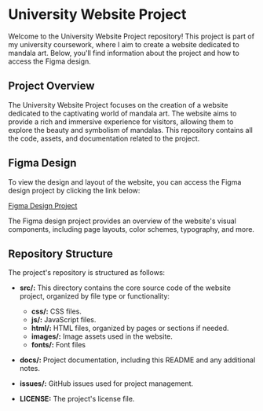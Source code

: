# University Website Project

Welcome to the University Website Project repository! 
This project is part of my university coursework, where I aim to create a website dedicated to mandala art. Below, you'll find information about the project and how to access the Figma design.

## Project Overview

The University Website Project focuses on the creation of a website dedicated to the captivating world of mandala art. 
The website aims to provide a rich and immersive experience for visitors, allowing them to explore the beauty and symbolism of mandalas. 
This repository contains all the code, assets, and documentation related to the project.

## Figma Design

To view the design and layout of the website, you can access the Figma design project by clicking the link below:

[Figma Design Project](https://www.figma.com/file/8eKHfVzi2XMrARr5eXD4Nq/First-Website-Draft?type=design&node-id=0%3A1&mode=design&t=bvAPs7Nq73iQkMtg-1)

The Figma design project provides an overview of the website's visual components, including page layouts, color schemes, typography, and more.

## Repository Structure

The project's repository is structured as follows:

- **src/:** This directory contains the core source code of the website project, organized by file type or functionality:
    - **css/:** CSS files.
    - **js/:** JavaScript files.
    - **html/:** HTML files, organized by pages or sections if needed.
    - **images/:** Image assets used in the website.
    - **fonts/:** Font files

- **docs/:** Project documentation, including this README and any additional notes.

- **issues/:** GitHub issues used for project management.

- **LICENSE:** The project's license file.


